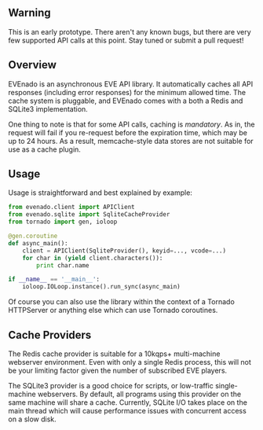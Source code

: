 Warning
-------

This is an early prototype. There aren't any known bugs, but there are very few supported API calls at this point. Stay tuned or submit a pull request!

Overview
--------

EVEnado is an asynchronous EVE API library. It automatically caches all API responses (including error responses) for the minimum allowed time. The cache system is pluggable, and EVEnado comes with a both a Redis and SQLite3 implementation.

One thing to note is that for some API calls, caching is *mandatory*. As in, the request will fail if you re-request before the expiration time, which may be up to 24 hours. As a result, memcache-style data stores are not suitable for use as a cache plugin.

Usage
-----

Usage is straightforward and best explained by example:

```python
from evenado.client import APIClient
from evenado.sqlite import SqliteCacheProvider
from tornado import gen, ioloop

@gen.coroutine
def async_main():
    client = APIClient(SqliteProvider(), keyid=..., vcode=...)
    for char in (yield client.characters()):
        print char.name

if __name__ == '__main__':
    ioloop.IOLoop.instance().run_sync(async_main)
```

Of course you can also use the library within the context of a Tornado HTTPServer or anything else which can use Tornado coroutines.

Cache Providers
---------------

The Redis cache provider is suitable for a 10kqps+ multi-machine webserver environment. Even with only a single Redis process, this will not be your limiting factor given the number of subscribed EVE players.

The SQLite3 provider is a good choice for scripts, or low-traffic single-machine webservers. By default, all programs using this provider on the same machine will share a cache. Currently, SQLite I/O takes place on the main thread which will cause performance issues with concurrent access on a slow disk.
